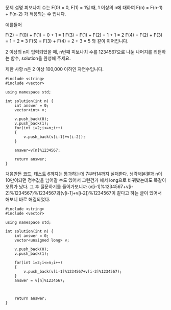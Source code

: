 문제 설명
피보나치 수는 F(0) = 0, F(1) = 1일 때, 1 이상의 n에 대하여 F(n) = F(n-1) + F(n-2) 가 적용되는 수 입니다.

예를들어

F(2) = F(0) + F(1) = 0 + 1 = 1
F(3) = F(1) + F(2) = 1 + 1 = 2
F(4) = F(2) + F(3) = 1 + 2 = 3
F(5) = F(3) + F(4) = 2 + 3 = 5
와 같이 이어집니다.

2 이상의 n이 입력되었을 때, n번째 피보나치 수를 1234567으로 나눈 나머지를 리턴하는 함수, solution을 완성해 주세요.

제한 사항
n은 2 이상 100,000 이하인 자연수입니다.

```
#include <string>
#include <vector>

using namespace std;

int solution(int n) {
    int answer = 0;
    vector<int> v;
    
    v.push_back(0);
    v.push_back(1);
    for(int i=2;i<=n;i++)
    {
        v.push_back(v[i-1]+v[i-2]);
    }
    
    answer=v[n]%1234567;
    
    return answer;
}
```

처음만든 코드, 테스트 6까지는 통과하는데 7부터14까지 실패한다.
생각해본결과 n이 10만이되면 정수값을 넘어갈 수도 있어서 그런건가 해서 long으로 바꿔봤는데도 똑같이 오류가 났다.
그 후 질문하기를 들어가보니까 (v[i-1]%1234567+v[i-2]%1234567)%1234567과(v[i-1]+v[i-2])%1234567이 같다고 하는 글이 있어서 해보니 바로 해결되었다.

```
#include <string>
#include <vector>

using namespace std;

int solution(int n) {
    int answer = 0;
    vector<unsigned long> v;
    
    v.push_back(0);
    v.push_back(1);
    
    for(int i=2;i<=n;i++)
    {
        v.push_back(v[i-1]%1234567+v[i-2]%1234567);
    }
    answer = v[n]%1234567;
    
    
    
    return answer;
}
```